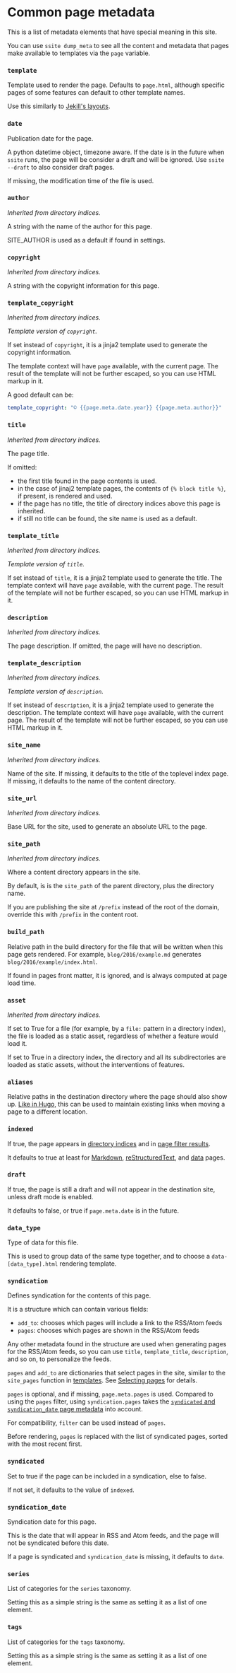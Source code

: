 # Common page metadata

This is a list of metadata elements that have special meaning in this site.

You can use `ssite dump_meta` to see all the content and metadata that pages
make available to templates via the `page` variable.

### `template`

Template used to render the page. Defaults to `page.html`, although specific
pages of some features can default to other template names.

Use this similarly to [Jekill's layouts](https://jekyllrb.com/docs/step-by-step/04-layouts/).

### `date`

Publication date for the page.

A python datetime object, timezone aware. If the date is in the future when
`ssite` runs, the page will be consider a draft and will be ignored. Use `ssite
--draft` to also consider draft pages.

If missing, the modification time of the file is used.

### `author`

*Inherited from directory indices.*

A string with the name of the author for this page.

SITE_AUTHOR is used as a default if found in settings.

### `copyright`

*Inherited from directory indices.*

A string with the copyright information for this page.

### `template_copyright`

*Inherited from directory indices.*

*Template version of `copyright`.*

If set instead of `copyright`, it is a jinja2 template used to generate the
copyright information.

The template context will have `page` available, with the current page. The
result of the template will not be further escaped, so you can use HTML markup
in it.

A good default can be:

```yaml
template_copyright: "© {{page.meta.date.year}} {{page.meta.author}}"
```

### `title`

*Inherited from directory indices.*

The page title.

If omitted:

 * the first title found in the page contents is used.
 * in the case of jinaj2 template pages, the contents of `{% block title %}`,
   if present, is rendered and used.
 * if the page has no title, the title of directory indices above this page is
   inherited.
 * if still no title can be found, the site name is used as a default.

### `template_title`

*Inherited from directory indices.*

*Template version of `title`.*

If set instead of `title`, it is a jinja2 template used to generate the title.
The template context will have `page` available, with the current page. The
result of the template will not be further escaped, so you can use HTML markup
in it.

### `description`

*Inherited from directory indices.*

The page description. If omitted, the page will have no description.

### `template_description`

*Inherited from directory indices.*

*Template version of `description`.*

If set instead of `description`, it is a jinja2 template used to generate the
description. The template context will have `page` available, with the current
page. The result of the template will not be further escaped, so you can use
HTML markup in it.

### `site_name`

*Inherited from directory indices.*

Name of the site. If missing, it defaults to the title of the toplevel index
page. If missing, it defaults to the name of the content directory.

### `site_url`

*Inherited from directory indices.*

Base URL for the site, used to generate an absolute URL to the page.

### `site_path`

*Inherited from directory indices.*

Where a content directory appears in the site.

By default, is is the `site_path` of the parent directory, plus the directory
name.

If you are publishing the site at `/prefix` instead of the root of the domain,
override this with `/prefix` in the content root.

### `build_path`

Relative path in the build directory for the file that will be written
when this page gets rendered. For example, `blog/2016/example.md`
generates `blog/2016/example/index.html`.

If found in pages front matter, it is ignored, and is always computed at page
load time.

### `asset`

*Inherited from directory indices.*

If set to True for a file (for example, by a `file:` pattern in a directory
index), the file is loaded as a static asset, regardless of whether a feature
would load it.

If set to True in a directory index, the directory and all its subdirectories
are loaded as static assets, without the interventions of features.

### `aliases`

Relative paths in the destination directory where the page should also show up.
[Like in Hugo](https://gohugo.io/extras/aliases/), this can be used to maintain
existing links when moving a page to a different location.

### `indexed`

If true, the page appears in [directory indices](dir.md) and in
[page filter results](page_filter.md).

It defaults to true at least for [Markdown](markdown.md),
[reStructuredText](rst.rst), and [data](data.md) pages.

### `draft`

If true, the page is still a draft and will not appear in the destination site,
unless draft mode is enabled.

It defaults to false, or true if `page.meta.date` is in the future.

### `data_type`

Type of data for this file.

This is used to group data of the same type together, and to choose a
`data-[data_type].html` rendering template.

### `syndication`

Defines syndication for the contents of this page.

It is a structure which can contain various fields:

* `add_to`: chooses which pages will include a link to the RSS/Atom feeds
* `pages`: chooses which pages are shown in the RSS/Atom feeds

Any other metadata found in the structure are used when generating pages for
the RSS/Atom feeds, so you can use `title`, `template_title`, `description`,
and so on, to personalize the feeds.

`pages` and `add_to` are dictionaries that select pages in the site, similar
to the `site_pages` function in [templates](templates.md). See
[Selecting pages](page-filter.md) for details.

`pages` is optional, and if missing, `page.meta.pages` is used. Compared to
using the `pages` filter, using `syndication.pages` takes the
[`syndicated` and `syndication_date` page metadata](doc/reference/metadata.md) into account.

For compatibility, `filter` can be used instead of `pages`.

Before rendering, `pages` is replaced with the list of syndicated pages, sorted
with the most recent first.

### `syndicated`

Set to true if the page can be included in a syndication, else to false.

If not set, it defaults to the value of `indexed`.

### `syndication_date`

Syndication date for this page.

This is the date that will appear in RSS and Atom feeds, and the page will not
be syndicated before this date.

If a page is syndicated and `syndication_date` is missing, it defaults to `date`.

### `series`

List of categories for the `series` taxonomy.

Setting this as a simple string is the same as setting it as a list of one
element.

### `tags`

List of categories for the `tags` taxonomy.

Setting this as a simple string is the same as setting it as a list of one
element.
